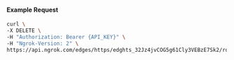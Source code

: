 <!-- Code generated for API Clients. DO NOT EDIT. -->

#### Example Request

```bash
curl \
-X DELETE \
-H "Authorization: Bearer {API_KEY}" \
-H "Ngrok-Version: 2" \
https://api.ngrok.com/edges/https/edghts_32Jz4jvCOG5g61Cly3VEBzE7Sk2/routes/edghtsrt_32Jz4mPLoCTv9ltZS38xNHJAzWM/user_agent_filter
```
